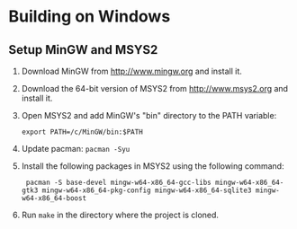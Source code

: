 # Building on Windows

## Setup MinGW and MSYS2

1. Download MinGW from http://www.mingw.org and install it.
2. Download the 64-bit version of MSYS2 from http://www.msys2.org and install it.

3. Open MSYS2 and add MinGW's "bin" directory to the PATH variable:
    ```
    export PATH=/c/MinGW/bin:$PATH
    ```

4. Update pacman: `pacman -Syu`

5. Install the following packages in MSYS2 using the following command:
    ```
     pacman -S base-devel mingw-w64-x86_64-gcc-libs mingw-w64-x86_64-gtk3 mingw-w64-x86_64-pkg-config mingw-w64-x86_64-sqlite3 mingw-w64-x86_64-boost
    ```

6. Run `make` in the directory where the project is cloned.
